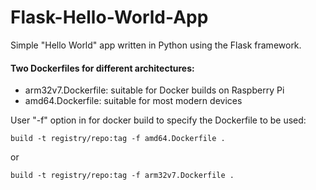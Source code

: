# Flask-Hello-World-App
Simple "Hello World" app written in Python using the Flask framework.

#### Two Dockerfiles for different architectures:
+ arm32v7.Dockerfile: suitable for Docker builds on Raspberry Pi
+ amd64.Dockerfile: suitable for most modern devices

User "-f" option in for docker build to specify the Dockerfile to be used:
```shell
build -t registry/repo:tag -f amd64.Dockerfile .
```
or
```shell
build -t registry/repo:tag -f arm32v7.Dockerfile .
```